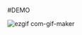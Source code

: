 #DEMO

![ezgif com-gif-maker](https://github.com/AbbasBanisaeedDev/AbbasTest/assets/98229442/9f29d157-80a0-4fc5-9274-30eb6f908b7a)
